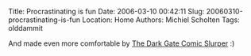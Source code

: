 Title: Procrastinating is fun
Date: 2006-03-10 00:42:11
Slug: 20060310-procrastinating-is-fun
Location: Home
Authors: Michiel Scholten
Tags: olddammit

<p>And made even more comfortable by <a href="http://darkgate.net/comic/">The Dark Gate Comic Slurper</a> :)</p>